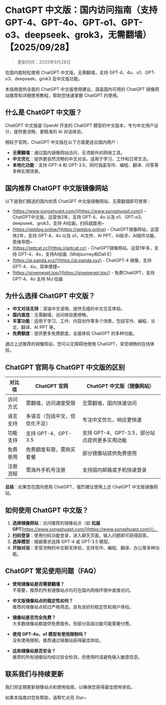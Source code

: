 # ChatGPT 中文版：国内访问指南（支持 GPT-4、GPT-4o、GPT-o1、GPT-o3、deepseek、grok3，无需翻墙）【2025/09/28】

> 更新时间：2025年9月28日

在国内能轻松使用 ChatGPT 中文版，无需翻墙，支持 GPT-4、4o、o1、GPT-o3、deepseek、grok3 及中文版功能。

本指南提供全面的 ChatGPT 中文版使用建议，涵盖国内可用的 ChatGPT 镜像网站推荐和详细使用教程，帮助您快速掌握 ChatGPT 的使用。

## 什么是 ChatGPT 中文版？

ChatGPT 中文版是 OpenAI 开发的 ChatGPT 模型的中文版本，专为中文用户设计，提供更流畅、更精准的 AI 对话体验。

相较于官网，ChatGPT 中文版在以下方面更适合国内用户：

- **无需翻墙**：通过国内镜像网站访问，无须额外的网络工具。
- **中文优化**：提供更自然流畅的中文对话，适用于学习、工作和日常生活。
- **本地化功能**：支持 GPT-4 和 GPT-3.5，同时涵盖写作、编程、翻译、问答等多种实用场景。

## 国内推荐 ChatGPT 中文版镜像网站

以下是我们精选的国内优质 ChatGPT 中文版镜像网站，无需翻墙即可使用：

- [https://www.songshugpt.com/](https://www.songshugpt.com/) - ChatGPT中文版，运营快2年，支持 GPT-4、4o 以及 o1、GPT-o3、deepseek、grok3，支持 AI绘画，扫码就能用~
- [https://gptdog.online/](https://gptdog.online) - ChatGPT镜像网站，运营快2年，支持 GPT-4、4o 以及 o1，AI文件、AI PPT、AI助手、AI插件功能、思维导图~
- [https://gptcat.cc](https://gptcat.cc) - ChatGPT镜像网站，运营1年多，支持 GPT-4、4o，支持AI绘画（Midjourney和Dall·E）
- [https://ai.panda.xyz/](https://ai.panda.xyz) - ChatGPT-4 镜像，支持 GPT-4、4o，简单便捷~
- [https://givemegpt.top/](https://givemegpt.top/) - 免费ChatGPT，支持 GPT-4、4o 支持 MJ 绘画

## 为什么选择 ChatGPT 中文版？

- **中文对话支持**：深谙中文语境，提供无缝的中文交互体验。
- **国内直连**：无需翻墙，访问体验更顺畅。
- **丰富功能**：适用于学习、工作、内容创作等多个场景，包括写作、编程、论文、翻译、AI PPT 等。
- **免费额度**：提供更多免费额度，全面体验 ChatGPT 的多种功能。

通过上述推荐的镜像网站，您可以无障碍地使用 ChatGPT，享受顺畅的在线体验。

## ChatGPT 官网与 ChatGPT 中文版的区别

| 对比项     | ChatGPT 官网              | ChatGPT 中文版（镜像网站）          |
|------------|---------------------------|-----------------------------------|
| 访问方式    | 需翻墙，访问速度受限      | 无需翻墙，国内快速访问              |
| 语言支持    | 多语言（包括中文，但优化不足） | 专注中文优化，响应更快速            |
| 功能支持    | 支持 GPT-4、GPT-3.5       | 支持 GPT-4、GPT-3.5，部分站点提供更多实用功能 |
| 免费使用    | 免费额度有限，需购买套餐   | 部分镜像站提供免费使用               |
| 注册流程    | 需海外手机号注册          | 支持国内邮箱或手机快速登录          |

**总结**：如果您在国内使用 ChatGPT，强烈建议使用上述 ChatGPT 中文版镜像网站。

## 如何使用 ChatGPT 中文版？

1. **选择镜像网站**：访问推荐的镜像站点（如 **松鼠GPT**[https://www.songshugpt.com/](https://www.songshugpt.com/)）。
2. **扫码登录**：使用扫码功能登录，进入聊天页面，输入问题即可获得回答。
3. **选择模型**：根据需求选择 GPT-4 或 GPT-3.5 模型。
4. **开始对话**：享受流畅的中文聊天体验，支持写作、编程、翻译、办公等多种功能。

## ChatGPT 常见使用问题（FAQ）

- **使用镜像站是否需要翻墙？**  
  不需要，推荐的所有镜像站点均可在国内网络环境中直接访问。

- **中文版镜像站点的稳定性如何？**  
  推荐的镜像站点经过严格筛选，具有良好的稳定性和用户体验。

- **镜像站是否完全免费？**  
  大多数镜像站都提供免费服务，但部分高级功能可能需要付费。

- **使用 GPT-4o、o1 模型有使用限制吗？**  
  没有使用限制，推荐通过镜像站获得最佳体验。

- **这些镜像站是否安全？**  
  推荐的所有镜像站均经过安全检测，但使用时请避免输入敏感信息。

## 联系我们与持续更新

我们将定期更新镜像站点和使用指南，以确保您获得最佳使用体验。

如果本指南对您有帮助，请帮忙点亮 Star~
```
